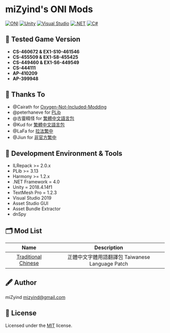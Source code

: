 ﻿# miZyind's ONI Mods
[![ONI](https://img.shields.io/badge/oxygen_not_included-000?style=for-the-badge&logo=steam)](https://store.steampowered.com/app/457140/Oxygen_Not_Included)
[![Unity](https://img.shields.io/badge/unity-000?style=for-the-badge&logo=unity)](https://unity.com)
[![Visual Studio](https://img.shields.io/badge/2019-5c2d91?style=for-the-badge&logo=visual-studio)](https://visualstudio.microsoft.com)
[![.NET](https://img.shields.io/badge/4.0-5c2d91?style=for-the-badge&logo=.net)](https://dotnet.microsoft.com)
[![C#](https://img.shields.io/badge/4.0-239120?style=for-the-badge&logo=c-sharp)](https://docs.microsoft.com/dotnet/csharp)

## 🔮 Tested Game Version
- **CS-460672 & EX1-S10-461546**
- **CS-455509 & EX1-S8-455425**
- **CS-449460 & EX1-S6-449549**
- **CS-444111**
- **AP-410209**
- **AP-399948**

## 🙏 Thanks To
- @Cairath for [Oxygen-Not-Included-Modding](https://github.com/Cairath/Oxygen-Not-Included-Modding)
- @peterhaneve for [PLib](https://github.com/peterhaneve/ONIMods/tree/main/PLib)
- @古靈精怪 for [繁體中文語言包](https://steamcommunity.com/sharedfiles/filedetails/?id=929305589)
- @Kud for [繁體中文語言包](https://steamcommunity.com/sharedfiles/filedetails/?id=1562134514)
- @LaFa for [拉法繁中](https://steamcommunity.com/sharedfiles/filedetails/?id=1123693010)
- @Jiun for [非官方繁中](https://steamcommunity.com/sharedfiles/filedetails/?id=1821957996)

## 💠 Development Environment & Tools
- ILRepack >= 2.0.x
- PLib >= 3.13
- Harmony >= 1.2.x
- .NET Framework = 4.0
- Unity = 2018.4.14f1
- TextMesh Pro = 1.2.3
- Visual Studio 2019
- Asset Studio GUI
- Asset Bundle Extractor
- dnSpy

## 🗂 Mod List
|                                           Name                                           	|                   Description                   	|
|:----------------------------------------------------------------------------------------:	|:-----------------------------------------------:	|
| [Traditional Chinese](https://steamcommunity.com/sharedfiles/filedetails/?id=2070840646) 	| 正體中文字體用語翻譯包 Taiwanese Language Patch 	|

## 🖋 Author
miZyind <mizyind@gmail.com>

## 📇 License
Licensed under the [MIT](LICENSE) license.
